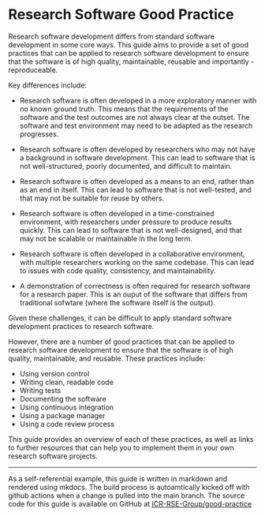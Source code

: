 # Research Software Good Practice

Research software development differs from standard software development in some core ways. This guide aims to provide a set of good practices that can be applied to research software development to ensure that the software is of high quality, maintainable, reusable and importantly - reproduceable.

Key differences include:

- Research software is often developed in a more exploratory manner with no known ground truth. This means that the requirements of the software and the test outcomes are not always clear at the outset. The software and test environment may need to be adapted as the research progresses.

- Research software is often developed by researchers who may not have a background in software development. This can lead to software that is not well-structured, poorly documented, and difficult to maintain.

- Research software is often developed as a means to an end, rather than as an end in itself. This can lead to software that is not well-tested, and that may not be suitable for reuse by others.

- Research software is often developed in a time-constrained environment, with researchers under pressure to produce results quickly. This can lead to software that is not well-designed, and that may not be scalable or maintainable in the long term.

- Research software is often developed in a collaborative environment, with multiple researchers working on the same codebase. This can lead to issues with code quality, consistency, and maintainability.

- A demonstration of correctness is often required for research software for a research paper. This is an ouput of the software that differs from traditional sofwtare (where the software itself is the output).

Given these challenges, it can be difficult to apply standard software development practices to research software.

However, there are a number of good practices that can be applied to research software development to ensure that the software is of high quality, maintainable, and reusable. These practices include:
- Using version control
- Writing clean, readable code
- Writing tests
- Documenting the software
- Using continuous integration
- Using a package manager
- Using a code review process

This guide provides an overview of each of these practices, as well as links to further resources that can help you to implement them in your own research software projects.

---  

As a self-referential example, this guide is written in markdown and rendered using mkdocs. The build process is autoamtically kicked off with github actions when a change is pulled into the main branch.  The source code for this guide is available on GitHub at [ICR-RSE-Group/good-practice](https://github.com/ICR-RSE-Group/good-practice)

